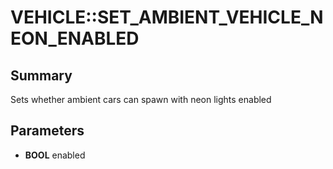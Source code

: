 # VEHICLE::SET_AMBIENT_VEHICLE_NEON_ENABLED

## Summary
Sets whether ambient cars can spawn with neon lights enabled

## Parameters
* **BOOL** enabled